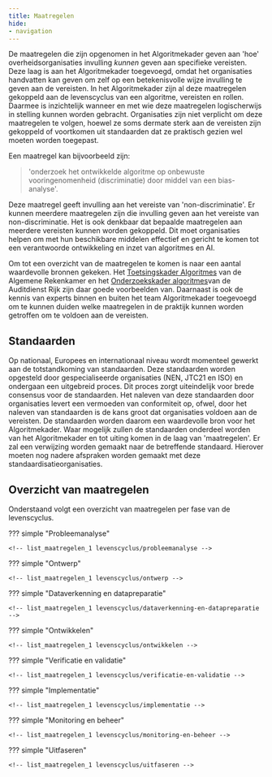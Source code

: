 ```yaml
---
title: Maatregelen
hide:
- navigation
---
```


De maatregelen die zijn opgenomen in het Algoritmekader geven aan 'hoe' overheidsorganisaties invulling *kunnen* geven aan specifieke vereisten.
Deze laag is aan het Algoritmekader toegevoegd, omdat het organisaties handvatten kan geven om zelf op een betekenisvolle wijze invulling te geven aan de vereisten.
In het Algoritmekader zijn al deze maatregelen gekoppeld aan de levenscyclus van een algoritme, vereisten en rollen.
Daarmee is inzichtelijk wanneer en met wie deze maatregelen logischerwijs in stelling kunnen worden gebracht.
Organisaties zijn niet verplicht om deze maatregelen te volgen, hoewel ze soms dermate sterk aan de vereisten zijn gekoppeld of voortkomen uit standaarden dat ze praktisch gezien wel moeten worden toegepast.

Een maatregel kan bijvoorbeeld zijn:

> 'onderzoek het ontwikkelde algoritme op onbewuste vooringenomenheid (discriminatie) door middel van een bias-analyse'.

Deze maatregel geeft invulling aan het vereiste van 'non-discriminatie'.
Er kunnen meerdere maatregelen zijn die invulling geven aan het vereiste van non-discriminatie.
Het is ook denkbaar dat bepaalde maatregelen aan meerdere vereisten kunnen worden gekoppeld.
Dit moet organisaties helpen om met hun beschikbare middelen effectief en gericht te komen tot een verantwoorde ontwikkeling en inzet van algoritmes en AI.

Om tot een overzicht van de maatregelen te komen is naar een aantal waardevolle bronnen gekeken.
Het [Toetsingskader Algoritmes](https://www.rekenkamer.nl/onderwerpen/algoritmes/documenten/publicaties/2024/05/15/het-toetsingskader-aan-de-slag) van de Algemene Rekenkamer en het [Onderzoekskader algoritmes](https://www.rijksoverheid.nl/documenten/rapporten/2023/07/11/onderzoekskader-algoritmes-adr-2023)van de Auditdienst Rijk zijn daar goede voorbeelden van.
Daarnaast is ook de kennis van experts binnen en buiten het team Algoritmekader toegevoegd om te kunnen duiden welke maatregelen in de praktijk kunnen worden getroffen om te voldoen aan de vereisten.
 
## Standaarden
Op nationaal, Europees en internationaal niveau wordt momenteel gewerkt aan de totstandkoming van standaarden.
Deze standaarden worden opgesteld door gespecialiseerde organisaties (NEN, JTC21 en ISO) en ondergaan een uitgebreid proces.
Dit proces zorgt uiteindelijk voor brede consensus voor de standaarden.
Het naleven van deze standaarden door organisaties levert een vermoeden van conformiteit op, ofwel, door het naleven van standaarden is de kans groot dat organisaties voldoen aan de vereisten.
De standaarden worden daarom een waardevolle bron voor het Algoritmekader.
Waar mogelijk zullen de standaarden onderdeel worden van het Algoritmekader en tot uiting komen in de laag van 'maatregelen'.
Er zal een verwijzing worden gemaakt naar de betreffende standaard.
Hierover moeten nog nadere afspraken worden gemaakt met deze standaardisatieorganisaties.

## Overzicht van maatregelen

Onderstaand volgt een overzicht van maatregelen per fase van de levenscyclus. 

??? simple "Probleemanalyse"

    <!-- list_maatregelen_1 levenscyclus/probleemanalyse -->

??? simple "Ontwerp"

    <!-- list_maatregelen_1 levenscyclus/ontwerp -->

??? simple "Dataverkenning en datapreparatie"

    <!-- list_maatregelen_1 levenscyclus/dataverkenning-en-datapreparatie -->

??? simple "Ontwikkelen"

    <!-- list_maatregelen_1 levenscyclus/ontwikkelen -->

??? simple "Verificatie en validatie"

    <!-- list_maatregelen_1 levenscyclus/verificatie-en-validatie -->
    
??? simple "Implementatie"

    <!-- list_maatregelen_1 levenscyclus/implementatie -->
    
??? simple "Monitoring en beheer"

    <!-- list_maatregelen_1 levenscyclus/monitoring-en-beheer -->
    
??? simple "Uitfaseren"

    <!-- list_maatregelen_1 levenscyclus/uitfaseren -->

